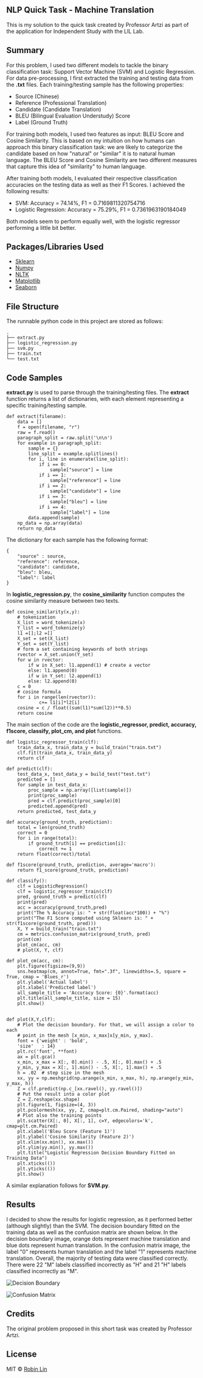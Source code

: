 ## NLP Quick Task - Machine Translation 
This is my solution to the quick task created by Professor Artzi as part of the application for Independent Study with the LIL Lab. 

## Summary
For this problem, I used two different models to tackle the binary classification task: Support Vector Machine (SVM) and Logistic Regression. For data pre-processing, I first extracted the training and testing data from the **.txt** files. Each training/testing sample has the following properties:
- Source (Chinese)
- Reference (Professional Translation)
- Candidate (Candidate Translation)
- BLEU (Bilingual Evaluation Understudy) Score
- Label (Ground Truth)

For training both models, I used two features as input: BLEU Score and Cosine Similarity. This is based on my intuition on how humans can approach this binary classification task: we are likely to categorize the candidate based on how "natural" or "similar" it is to natural human language. The BLEU Score and Cosine Similarity are two different measures that capture this idea of "similarity" to human language. 

After training both models, I evaluated their respective classification accuracies on the testing data as well as their F1 Scores. I achieved the following results:
- SVM: Accuracy = 74.14%, F1 = 0.7169811320754716
- Logistic Regression: Accuracy = 75.29%, F1 = 0.7361963190184049

Both models seem to perform equally well, with the logistic regressor performing a little bit better.


## Packages/Libraries Used
- [Sklearn](https://scikit-learn.org/stable/)
- [Numpy](https://numpy.org/)
- [NLTK](https://www.nltk.org/)
- [Matplotlib](https://matplotlib.org/)
- [Seaborn](https://seaborn.pydata.org/)

## File Structure

The runnable python code in this project are stored as follows:

```
.
├── extract.py
├── logistic_regression.py
├── svm.py
├── train.txt
└── test.txt
```

## Code Samples 

**extract.py** is used to parse through the training/testing files. The **extract** function returns a list of dictionaries, with each element representing a specific training/testing sample.

```
def extract(filename):
	data = []
	f = open(filename, "r")
	raw = f.read()
	paragraph_split = raw.split('\n\n')
	for example in paragraph_split:
		sample = {}
		line_split = example.splitlines()
		for i, line in enumerate(line_split):
			if i == 0:
				sample["source"] = line
			if i == 1:
				sample["reference"] = line
			if i == 2:
				sample["candidate"] = line
			if i == 3:
				sample["bleu"] = line
			if i == 4:
				sample["label"] = line
		data.append(sample)
	np_data = np.array(data)
	return np_data
```

The dictionary for each sample has the following format:

```
{
	"source" : source,
	"reference": reference,
	"candidate": candidate,
	"bleu": bleu,
	"label": label
}
```

In **logistic_regression.py**, the **cosine_similarity** function computes the cosine similarity measure between two texts. 

```
def cosine_similarity(x,y):
	# tokenization 
	X_list = word_tokenize(x)  
	Y_list = word_tokenize(y)   
	l1 =[];l2 =[]  
	X_set = set(X_list)
	Y_set = set(Y_list)
	# form a set containing keywords of both strings  
	rvector = X_set.union(Y_set)  
	for w in rvector: 
	    if w in X_set: l1.append(1) # create a vector 
	    else: l1.append(0) 
	    if w in Y_set: l2.append(1) 
	    else: l2.append(0) 
	c = 0
	# cosine formula  
	for i in range(len(rvector)): 
	        c+= l1[i]*l2[i] 
	cosine = c / float((sum(l1)*sum(l2))**0.5) 
	return cosine
```

The main section of the code are the **logistic_regressor, predict, accuracy, f1score, classify, plot_cm, and plot** functions. 

```
def logistic_regressor_train(clf):
	train_data_x, train_data_y = build_train("train.txt")
	clf.fit(train_data_x, train_data_y)
	return clf

def predict(clf):
	test_data_x, test_data_y = build_test("test.txt")
	predicted = []
	for sample in test_data_x:
		proc_sample = np.array([list(sample)])
		print(proc_sample)
		pred = clf.predict(proc_sample)[0]
		predicted.append(pred)
	return predicted, test_data_y

def accuracy(ground_truth, prediction):
	total = len(ground_truth)
	correct = 0
	for i in range(total):
		if ground_truth[i] == prediction[i]:
			correct += 1
	return float(correct)/total

def f1score(ground_truth, prediction, average='macro'):
	return f1_score(ground_truth, prediction)

def classify():
	clf = LogisticRegression()
	clf = logistic_regressor_train(clf)
	pred, ground_truth = predict(clf)
	print(pred)
	acc = accuracy(ground_truth,pred)
	print("The % Accuracy is: " + str(float(acc*100)) + "%")
	print("The F1 Score computed using Sklearn is: " + str(f1score(ground_truth, pred)))
	X, Y = build_train("train.txt")
	cm = metrics.confusion_matrix(ground_truth, pred)
	print(cm)
	plot_cm(acc, cm)
	# plot(X, Y, clf)

def plot_cm(acc, cm):
	plt.figure(figsize=(9,9))
	sns.heatmap(cm, annot=True, fmt=".3f", linewidths=.5, square = True, cmap = 'Blues_r')
	plt.ylabel('Actual label')
	plt.xlabel('Predicted label')
	all_sample_title = 'Accuracy Score: {0}'.format(acc)
	plt.title(all_sample_title, size = 15)
	plt.show()


def plot(X,Y,clf):
	# Plot the decision boundary. For that, we will assign a color to each
	# point in the mesh [x_min, x_max]x[y_min, y_max].
	font = {'weight' : 'bold',
	'size'   : 14}
	plt.rc('font', **font)
	ax = plt.gca()
	x_min, x_max = X[:, 0].min() - .5, X[:, 0].max() + .5
	y_min, y_max = X[:, 1].min() - .5, X[:, 1].max() + .5
	h = .02  # step size in the mesh
	xx, yy = np.meshgrid(np.arange(x_min, x_max, h), np.arange(y_min, y_max, h))
	Z = clf.predict(np.c_[xx.ravel(), yy.ravel()])
	# Put the result into a color plot
	Z = Z.reshape(xx.shape)
	plt.figure(1, figsize=(4, 3))
	plt.pcolormesh(xx, yy, Z, cmap=plt.cm.Paired, shading="auto")
	# Plot also the training points
	plt.scatter(X[:, 0], X[:, 1], c=Y, edgecolors='k', cmap=plt.cm.Paired)
	plt.xlabel('Bleu Score (Feature 1)')
	plt.ylabel('Cosine Similarity (Feature 2)')
	plt.xlim(xx.min(), xx.max())
	plt.ylim(yy.min(), yy.max())
	plt.title("Logistic Regression Decision Boundary Fitted on Training Data")
	plt.xticks(())
	plt.yticks(())
	plt.show()

```

A similar explanation follows for **SVM.py**. 

## Results

I decided to show the results for logistic regression, as it performed better (although slightly) than the SVM. The decision boundary fitted on the training data as well as the confusion matrix are shown below. In the decision boundary image, orange dots represent machine translation and blue dots represent human translation. In the confusion matrix image, the label "0" represents human translation and the label "1" represents machine translation. Overall, the majority of testing data were classified correctly. There were 22 "M" labels classified incorrectly as "H" and 21 "H" labels classified incorrectly as "M". 

![Decision Boundary](./Photos/logreg.png)

![Confusion Matrix](./Photos/confusion_matrix.png)

## Credits
The original problem proposed in this short task was created by Professor Artzi. 

## License
MIT © [Robin Lin](https://robinlin99.github.io/Personal-Portfolio/)
